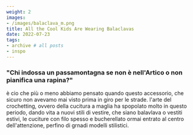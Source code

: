 ```yaml
---
weight: 2
images:
- /images/balaclava_m.png
title: All the Cool Kids Are Wearing Balaclavas
date: 2022-07-23
tags:
- archive # all posts
- inspo
---
```


### "Chi indossa un passamontagna se non è nell'Artico o non pianifica una rapina?"
è cio che più o meno abbiamo pensato quando questo accessorio, che sicuro non avevamo mai visto prima in giro per le strade. l'arte del crochetting, ovvero della cucitura a maglia ha spopolato molto in questo periodo, dando vita a nuovi stili di vestire, che siano balavlava o vestiti estivi, le cuciture con filo spesso e bucherellato  ormai entrato al centro dell'attenzione, perfino di grnadi modelli stilistici.
